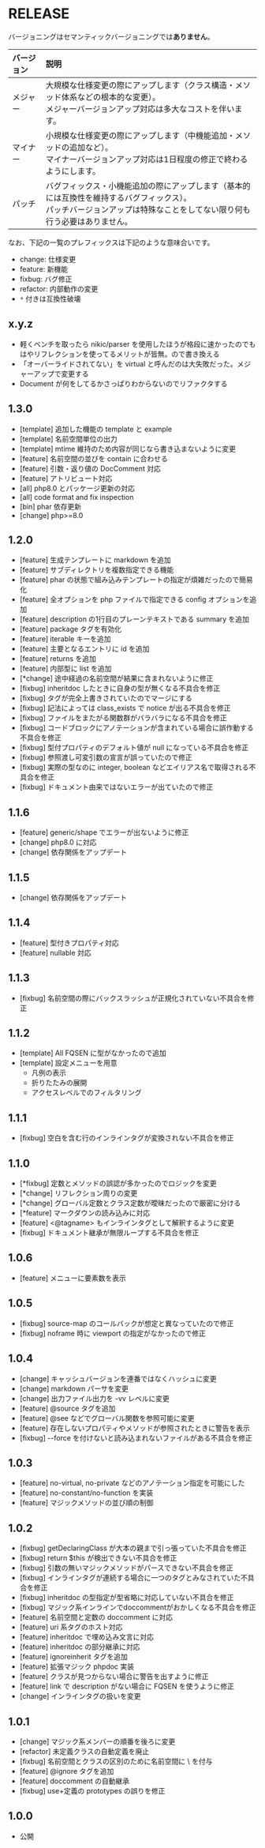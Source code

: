 # RELEASE

バージョニングはセマンティックバージョニングでは**ありません**。

| バージョン   | 説明
|:--           |:--
| メジャー     | 大規模な仕様変更の際にアップします（クラス構造・メソッド体系などの根本的な変更）。<br>メジャーバージョンアップ対応は多大なコストを伴います。
| マイナー     | 小規模な仕様変更の際にアップします（中機能追加・メソッドの追加など）。<br>マイナーバージョンアップ対応は1日程度の修正で終わるようにします。
| パッチ       | バグフィックス・小機能追加の際にアップします（基本的には互換性を維持するバグフィックス）。<br>パッチバージョンアップは特殊なことをしてない限り何も行う必要はありません。

なお、下記の一覧のプレフィックスは下記のような意味合いです。

- change: 仕様変更
- feature: 新機能
- fixbug: バグ修正
- refactor: 内部動作の変更
- `*` 付きは互換性破壊

## x.y.z

- 軽くベンチを取ったら nikic/parser を使用したほうが格段に速かったのでもはやリフレクションを使ってるメリットが皆無。ので書き換える
- 「オーバーライドされてない」を virtual と呼んだのは大失敗だった。メジャーアップで変更する
- Document が何をしてるかさっぱりわからないのでリファクタする

## 1.3.0

- [template] 追加した機能の template と example
- [template] 名前空間単位の出力
- [template] mtime 維持のため内容が同じなら書き込まないように変更
- [feature] 名前空間の並びを contain に合わせる
- [feature] 引数・返り値の DocComment 対応
- [feature] アトリビュート対応
- [all] php8.0 とパッケージ更新の対応
- [all] code format and fix inspection
- [bin] phar 依存更新
- [change] php>=8.0

## 1.2.0

- [feature] 生成テンプレートに markdown を追加
- [feature] サブディレクトリを複数指定できる機能
- [feature] phar の状態で組み込みテンプレートの指定が煩雑だったので簡易化
- [feature] 全オプションを php ファイルで指定できる config オプションを追加
- [feature] description の1行目のプレーンテキストである summary を追加
- [feature] package タグを有効化
- [feature] iterable キーを追加
- [feature] 主要となるエントリに id を追加
- [feature] returns を追加
- [feature] 内部型に list を追加
- [*change] 途中経過の名前空間が結果に含まれないように修正
- [fixbug] inheritdoc したときに自身の型が無くなる不具合を修正
- [fixbug] タグが完全上書きされていたのでマージにする
- [fixbug] 記法によっては class_exists で notice が出る不具合を修正
- [fixbug] ファイルをまたがる関数群がバラバラになる不具合を修正
- [fixbug] コードブロックにアノテーションが含まれている場合に誤作動する不具合を修正
- [fixbug] 型付プロパティのデフォルト値が null になっている不具合を修正
- [fixbug] 参照渡し可変引数の宣言が誤っていたので修正
- [fixbug] 実際の型なのに integer, boolean などエイリアス名で取得される不具合を修正
- [fixbug] ドキュメント由来ではないエラーが出ていたので修正

## 1.1.6

- [feature] generic/shape でエラーが出ないように修正
- [change] php8.0 に対応
- [change] 依存関係をアップデート

## 1.1.5

- [change] 依存関係をアップデート

## 1.1.4

- [feature] 型付きプロパティ対応
- [feature] nullable 対応

## 1.1.3

- [fixbug] 名前空間の際にバックスラッシュが正規化されていない不具合を修正

## 1.1.2

- [template] All FQSEN に型がなかったので追加
- [template] 設定メニューを用意
  - 凡例の表示
  - 折りたたみの展開
  - アクセスレベルでのフィルタリング

## 1.1.1

- [fixbug] 空白を含む行のインラインタグが変換されない不具合を修正

## 1.1.0

- [*fixbug] 定数とメソッドの誤認が多かったのでロジックを変更
- [*change] リフレクション周りの変更
- [*change] グローバル定数とクラス定数が曖昧だったので厳密に分ける
- [*feature] マークダウンの読み込みに対応
- [feature] <@tagname> もインラインタグとして解釈するように変更
- [fixbug] ドキュメント継承が無限ループする不具合を修正

## 1.0.6

- [feature] メニューに要素数を表示

## 1.0.5

- [fixbug] source-map のコールバックが想定と異なっていたので修正
- [fixbug] noframe 時に viewport の指定がなかったので修正

## 1.0.4

- [change] キャッシュバージョンを連番ではなくハッシュに変更
- [change] markdown パーサを変更
- [change] 出力ファイル出力を -vv レベルに変更
- [feature] @source タグを追加
- [feature] @see などでグローバル関数を参照可能に変更
- [feature] 存在しないプロパティやメソッドが参照されたときに警告を表示
- [fixbug] --force を付けないと読み込まれないファイルがある不具合を修正

## 1.0.3

- [feature] no-virtual, no-private などのアノテーション指定を可能にした
- [feature] no-constant/no-function を実装
- [feature] マジックメソッドの並び順の制御

## 1.0.2

- [fixbug] getDeclaringClass が大本の親まで引っ張っていた不具合を修正
- [fixbug] return $this が検出できない不具合を修正
- [fixbug] 引数の無いマジックメソッドがパースできない不具合を修正
- [fixbug] インラインタグが連続する場合に一つのタグとみなされていた不具合を修正
- [fixbug] inheritdoc の型指定が型省略に対応していない不具合を修正
- [fixbug] マジック系インラインでdoccommentがおかしくなる不具合を修正
- [feature] 名前空間と定数の doccomment に対応
- [feature] uri 系タグのホスト対応
- [feature] inheritdoc で埋め込み文言に対応
- [feature] inheritdoc の部分継承に対応
- [feature] ignoreinherit タグを追加
- [feature] 拡張マジック phpdoc 実装
- [feature] クラスが見つからない場合に警告を出すように修正
- [feature] link で description がない場合に FQSEN を使うように修正
- [change] インラインタグの扱いを変更

## 1.0.1

- [change] マジック系メンバーの順番を後ろに変更
- [refactor] 未定義クラスの自動定義を廃止
- [fixbug] 名前空間とクラスの区別のために名前空間に \ を付与
- [feature] @ignore タグを追加
- [feature] doccomment の自動継承
- [fixbug] use+定義の prototypes の誤りを修正

## 1.0.0

- 公開
